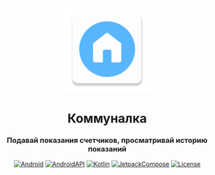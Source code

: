 <div align="center">
    <p>
        <img src="https://github.com/simplehouse/house-mobile-app/blob/main/docs/images/ic_launcher.png" width="200">
    </p>

# Коммуналка

### Подавай показания счетчиков, просматривай историю показаний

[![Android](https://img.shields.io/badge/Android-grey?logo=android&style=flat)](https://www.android.com/)
[![AndroidAPI](https://img.shields.io/badge/API-25%2B-brightgreen.svg?style=flat)](https://www.android.com/)
[![Kotlin](https://img.shields.io/badge/kotlin-1.7.0-blue.svg?logo=kotlin)](https://kotlinlang.org)
[![JetpackCompose](https://img.shields.io/badge/Jetpack%20Compose-1.3.9-yellow)](https://developer.android.com/jetpack/compose)
[![License](https://img.shields.io/github/license/simplehouse/house-mobile-app?color=orange)](./LICENSE)
</div>
